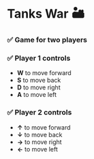 <h1>Tanks War 🏜️</h1> 

<h3>✅ Game for two players</h3>


<h3>✅ Player 1 controls </h3>
<ul>
  <li> <strong>W</strong> to move forward</li>
  <li> <strong>S</strong> to move back</li>
  <li> <strong>D</strong> to move right</li>
  <li> <strong>A</strong> to move left</li>
</ul>

<h3>✅ Player 2 controls </h3>
<ul>
  <li> <strong>↑</strong> to move forward</li>
  <li> <strong>↓</strong> to move back</li>
  <li> <strong>→</strong> to move right</li>
  <li> <strong>←</strong> to move left</li>
</ul>




